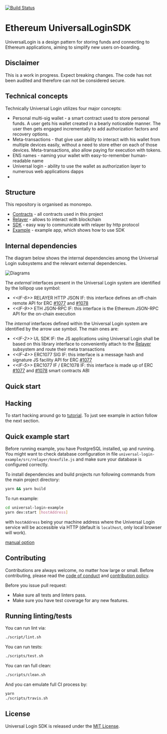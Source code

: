 [![Build Status](https://travis-ci.org/UniversalLogin/UniversalLoginSDK.svg?branch=master)](https://travis-ci.org/UniversalLogin/UniversalLoginSDK)

# Ethereum UniversalLoginSDK

UniversalLogin is a design pattern for storing funds and connecting to Ethereum applications, aiming to simplify new users on-boarding.

## Disclaimer

This is a work in progress. Expect breaking changes. The code has not been audited and therefore can not be considered secure.

## Technical concepts
Technically Universal Login utilizes four major concepts:
- Personal multi-sig wallet - a smart contract used to store personal funds. A user gets his wallet created in a bearly noticeable manner. The user then gets engaged incrementally to add authorization factors and recovery options.
- Meta-transactions - that give user ability to interact with his wallet from multiple devices easily, without a need to store ether on each of those devices. Meta-transactions, also allow paying for execution with tokens.
- ENS names - naming your wallet with easy-to-remember human-readable name
- Universal login - ability to use the wallet as authorization layer to numerous web applications dapps
-
## Structure
This repository is organised as monorepo.

- [Contracts](https://github.com/UniversalLogin/UniversalLoginSDK/tree/master/universal-login-contracts) - all contracts used in this project
- [Relayer](https://github.com/UniversalLogin/UniversalLoginSDK/blob/master/universal-login-relayer/README.md) - allows to interact with blockchain
- [SDK](https://github.com/UniversalLogin/UniversalLoginSDK/blob/master/universal-login-sdk/README.md) - easy way to communicate with relayer by http protocol
- [Example](https://github.com/UniversalLogin/UniversalLoginSDK/blob/master/universal-login-example/README.md) - example app, which shows how to use SDK

## Internal dependencies

The diagram below shows the internal dependencies among the Universal Login subsystems and the relevant external dependencies.

![Diagrams](./modeling/subsystems.png)

The *external* interfaces present in the Universal Login system are identified by the lollipop use symbol:

- _\<\<IF-6\>\>_ RELAYER HTTP JSON IF: this interface defines an off-chain remote API for ERC [#1077](https://github.com/ethereum/EIPs/pull/1077) and [#1078](https://github.com/ethereum/EIPs/pull/1078)
- _\<\<IF-9\>\>_ ETH JSON-RPC IF: this interface is the Ethereum JSON-RPC API for the on-chain execution

The *internal* interfaces defined within the Universal Login system are identified by the arrow use symbol. The main ones are:

- _\<\<IF-2\>\>_ UL SDK IF: the JS applications using Universal Login shall be based on this library interface to conveniently attach to the [Relayer](https://github.com/UniversalLogin/UniversalLoginSDK/blob/master/universal-login-relayer/README.md) subsystem and route their meta transactions
- _\<\<IF-4\>\>_ ERC1077 SIG IF: this interface is a message hash and signature JS facility API for ERC [#1077](https://github.com/ethereum/EIPs/pull/1077)
- _\<\<IF-5\>\>_ ERC1077 IF / ERC1078 IF: this interface is made up of ERC [#1077](https://github.com/ethereum/EIPs/pull/1077) and [#1078](https://github.com/ethereum/EIPs/pull/1078) smart contracts ABI


## Quick start

## Hacking
To start hacking around go to [tutorial](https://github.com/UniversalLogin/UniversalLoginSDK/blob/master/Tutorial.md).
To just see example in action follow the next section.

## Quick example start

Before running example, you have PostgreSQL installed, up and running.
You might want to check database configuration in file `universal-login-example/src/relayer/knexfile.js` and make sure your database is configured correctly.

To install dependencies and build projects run following commands from the main project directory:

```sh
yarn && yarn build
```

To run example:

```sh
cd universal-login-example
yarn dev:start [hostAddress]
```

with `hostAddress` being your machine address where the Universal Login service will be accessible via HTTP (default is `localhost`, only local browser will work).

[manual option](https://github.com/UniversalLogin/UniversalLoginSDK/blob/master/universal-login-example/README.md)


## Contributing

Contributions are always welcome, no matter how large or small. Before contributing, please read the [code of conduct](https://github.com/UniversalLogin/UniversalLoginSDK/blob/master/CODE_OF_CONDUCT.md) and [contribution policy](https://github.com/UniversalLogin/UniversalLoginSDK/blob/master/CONTRIBUTION.md).

Before you issue pull request:
* Make sure all tests and linters pass.
* Make sure you have test coverage for any new features.


## Running linting/tests

You can run lint via:

```sh
./script/lint.sh
```

You can run tests:

```sh
./scripts/test.sh
```

You can ran full clean:
```sh
./scripts/clean.sh
```

And you can emulate full CI process by:
```sh
yarn
./scripts/travis.sh
```

## License

Universal Login SDK is released under the [MIT License](https://opensource.org/licenses/MIT).
